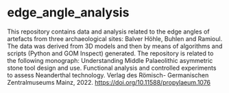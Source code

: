 # edge_angle_analysis
This repository contains data and analysis related to the edge angles of artefacts from three archaeological sites: Balver Höhle, 
Buhlen and Ramioul. The data was derived from 3D models and then by means of algorithms and scripts (Python and GOM Inspect) generated. 
The repository is related to the following monograph: Understanding Middle Palaeolithic asymmetric stone tool design and use. Functional analysis and controlled experiments to assess Neanderthal technology. Verlag des Römisch- Germanischen Zentralmuseums Mainz, 2022. https://doi.org/10.11588/propylaeum.1076
